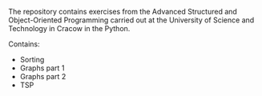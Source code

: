 The repository contains exercises from the Advanced Structured and Object-Oriented Programming carried out at the University of Science and Technology in Cracow in the Python.

Contains:

- Sorting
- Graphs part 1
- Graphs part 2
- TSP
